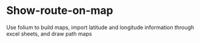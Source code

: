# Show-route-on-map
Use folium to build maps, import latitude and longitude information through excel sheets, and draw path maps
